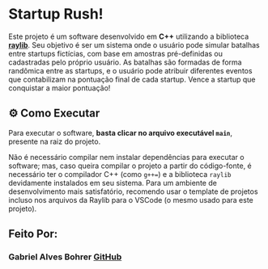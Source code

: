 # Startup Rush!

Este projeto é um software desenvolvido em **C++** utilizando a biblioteca **[raylib](https://www.raylib.com/)**. Seu objetivo é ser um sistema onde o usuário pode simular batalhas entre startups fictícias, com base em amostras pré-definidas ou cadastradas pelo próprio usuário. As batalhas são formadas de forma randômica entre as startups, e o usuário pode atribuir diferentes eventos que contabilizam na pontuação final de cada startup. Vence a startup que conquistar a maior pontuação!

## ⚙️ Como Executar

Para executar o software, **basta clicar no arquivo executável `main`**, presente na raiz do projeto.

Não é necessário compilar nem instalar dependências para executar o software; mas, caso queira compilar o projeto a partir do código-fonte, é necessário ter o compilador C++ (como `g++=`) e a biblioteca `raylib` devidamente instalados em seu sistema. Para um ambiente de desenvolvimento mais satisfatório, recomendo usar o template de projetos incluso nos arquivos da Raylib para o VSCode (o mesmo usado para este projeto).

## Feito Por:
###      Gabriel Alves Bohrer [GitHub](https://github.com/GBohrer)